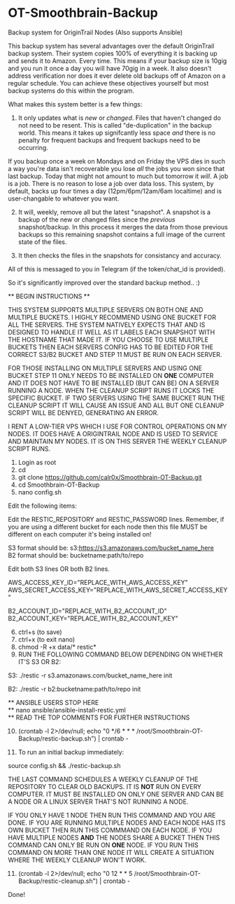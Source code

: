 # OT-Smoothbrain-Backup
Backup system for OriginTrail Nodes (Also supports Ansible)

This backup system has several advantages over the default OriginTrail backup system. Their system copies 100% of everything it is backing up and sends it to Amazon. Every time. This means if your backup size is 10gig and you run it once a day you will have 70gig in a week. It also doesn't address verification nor does it ever delete old backups off of Amazon on a regular schedule. You can achieve these objectives yourself but most backup systems do this within the program.

What makes this system better is a few things:  

1. It only updates what is _new_ or _changed_. Files that haven't changed do not need to be resent. This is called "de-duplication" in the backup world. This means it takes up signifcantly less space _and_ there is no penalty for frequent backups and frequent backups need to be occurring.

If you backup once a week on Mondays and on Friday the VPS dies in such a way you're data isn't recoverable you lose _all_ the jobs you won since that last backup. Today that might not amount to much but tomorrow it _will_. A job is a job. There is no reason to lose a job over data loss. This system, by default, backs up four times a day (12pm/6pm/12am/6am localtime) and is user-changable to whatever you want.

2. It will, weekly, remove all but the latest "snapshot". A snapshot is a backup of the new or changed files since the _previous_ snapshot/backup. In this process it merges the data from those previous backups so this remaining snapshot contains a full image of the current state of the files.

3. It then checks the files in the snapshots for consistancy and accuracy.

All of this is messaged to you in Telegram (if the token/chat_id is provided).

So it's significantly improved over the standard backup method.. :)

** BEGIN INSTRUCTIONS **

THIS SYSTEM SUPPORTS MULTIPLE SERVERS ON BOTH ONE AND MULTIPLE BUCKETS. I HIGHLY RECOMMEND USING ONE BUCKET FOR ALL THE SERVERS. THE SYSTEM NATIVELY EXPECTS THAT AND IS DESIGNED TO HANDLE IT WELL AS IT LABELS EACH SNAPSHOT WITH THE HOSTNAME THAT MADE IT. IF YOU CHOOSE TO USE MULTIPLE BUCKETS THEN EACH SERVERS CONFIG HAS TO BE EDITED FOR THE CORRECT S3/B2 BUCKET AND STEP 11 MUST BE RUN ON EACH SERVER.

FOR THOSE INSTALLING ON MULTIPLE SERVERS AND USING ONE BUCKET STEP 11 ONLY NEEDS TO BE INSTALLED ON **ONE** COMPUTER AND IT DOES NOT HAVE TO BE INSTALLED (BUT CAN BE) ON A SERVER RUNNING A NODE. WHEN THE CLEANUP SCRIPT RUNS IT LOCKS THE SPECIFIC BUCKET. IF TWO SERVERS USING THE SAME BUCKET RUN THE CLEANUP SCRIPT IT WILL CAUSE AN ISSUE AND ALL BUT ONE CLEANUP SCRIPT WILL BE DENYED, GENERATING AN ERROR.

I RENT A LOW-TIER VPS WHICH I USE FOR CONTROL OPERATIONS ON MY NODES. IT DOES HAVE A ORIGINTRAIL NODE AND IS USED TO SERVICE AND MAINTAIN MY NODES. IT IS ON THIS SERVER THE WEEKLY CLEANUP SCRIPT RUNS.

1. Login as root
2. cd
3. git clone https://github.com/calr0x/Smoothbrain-OT-Backup.git
4. cd Smoothbrain-OT-Backup
5. nano config.sh

Edit the following items:

Edit the RESTIC_REPOSITORY and RESTIC_PASSWORD lines. Remember, if you are using a different bucket for each node then this file MUST be different on each computer it's being installed on!

S3 format should be: s3:https://s3.amazonaws.com/bucket_name_here  
B2 format should be: bucketname:path/to/repo

Edit both S3 lines OR both B2 lines.

AWS_ACCESS_KEY_ID="REPLACE_WITH_AWS_ACCESS_KEY"  
AWS_SECRET_ACCESS_KEY="REPLACE_WITH_AWS_SECRET_ACCESS_KEY"

B2_ACCOUNT_ID="REPLACE_WITH_B2_ACCOUNT_ID"  
B2_ACCOUNT_KEY="REPLACE_WITH_B2_ACCOUNT_KEY"

6. ctrl+s (to save)  
7. ctrl+x (to exit nano)
8. chmod -R +x data/* restic*  
9. RUN THE FOLLOWING COMMAND BELOW DEPENDING ON WHETHER IT'S S3 OR B2:

S3:
./restic -r s3.amazonaws.com/bucket_name_here init

B2:
./restic -r b2:bucketname:path/to/repo init

** ANSIBLE USERS STOP HERE  
** nano ansible/ansible-install-restic.yml  
** READ THE TOP COMMENTS FOR FURTHER INSTRUCTIONS

10. (crontab -l 2>/dev/null; echo "0 */6 * * * /root/Smoothbrain-OT-Backup/restic-backup.sh") | crontab -

12. To run an initial backup immediately:

source config.sh && ./restic-backup.sh

THE LAST COMMAND SCHEDULES A WEEKLY CLEANUP OF THE REPOSITORY TO CLEAR OLD BACKUPS. IT IS **NOT** RUN ON EVERY COMPUTER. IT MUST BE INSTALLED ON ONLY ONE SERVER AND CAN BE A NODE OR A LINUX SERVER THAT'S NOT RUNNING A NODE.

IF YOU ONLY HAVE 1 NODE THEN RUN THIS COMMAND AND YOU ARE DONE. IF YOU ARE RUNNING MULTIPLE NODES AND EACH NODE HAS ITS OWN BUCKET THEN RUN THIS COMMMAND ON EACH NODE. IF YOU HAVE MULTIPLE NODES **AND** THE NODES SHARE A BUCKET THEN THIS COMMAND CAN ONLY BE RUN ON **ONE** NODE. IF YOU RUN THIS COMMAND ON MORE THAN ONE NODE IT WILL CREATE A SITUATION WHERE THE WEEKLY CLEANUP WON'T WORK.

11. (crontab -l 2>/dev/null; echo "0 12 * * 5 /root/Smoothbrain-OT-Backup/restic-cleanup.sh") | crontab -

Done!




